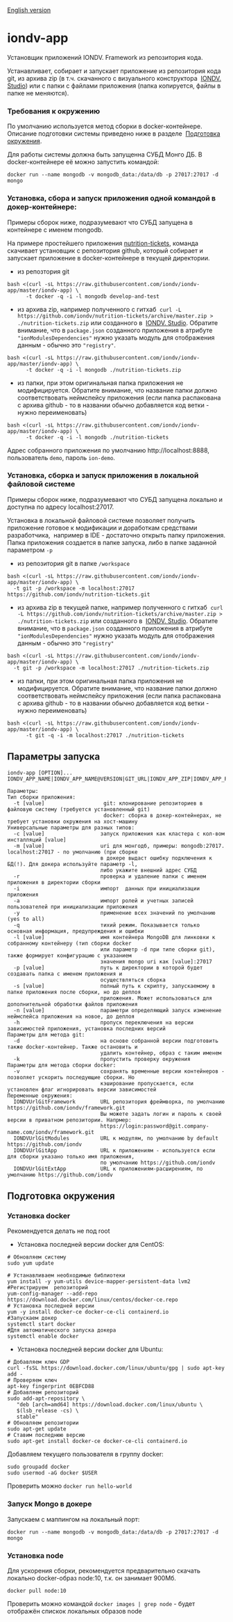 [English version](/README.md)

# iondv-app
Установщик приложений IONDV. Framework из репозитория кода.

Устанавливает, собирает и запускает приложение из репозитория кода git, из архива zip (в т.ч. скачанного с визуального конструктора 
[IONDV. Studio](https://studio.iondv.com)) или с папки с файлами приложения (папка копируется, файлы в папке не меняются).

### Требования к окружению
По умолчанию используется метод сборки в docker-контейнере. Описание подготовки системы приведено ниже в разделе 
[Подготовка окружения](#Подготовка-окружения).

Для работы системы должна быть запущенна СУБД Монго ДБ. В docker-контейнере её можно запустить командой:
```
docker run --name mongodb -v mongodb_data:/data/db -p 27017:27017 -d mongo
```

### Установка, сбора и запуск приложения одной командой в докер-контейнере:
Примеры сборок ниже, подразумевают что СУБД запущена в контейнере с именем mongodb.

На примере простейшего приложения [nutrition-tickets](https://github.com/iondv/nutrition-tickets), команда скачивает установщик
с репозитория github, который собирает и запускает приложение в docker-контейнере в текущей директории.

* из репозтория git
```
bash <(curl -sL https://raw.githubusercontent.com/iondv/iondv-app/master/iondv-app) \
      -t docker -q -i -l mongodb develop-and-test
```
* из архива zip, например полученного с гитхаб 
`curl -L https://github.com/iondv/nutrition-tickets/archive/master.zip > ./nutrition-tickets.zip` или созданного в 
[IONDV. Studio](https://studio.iondv.com). Обратите внимание, что в `package.json` созданного приложения в атрибуте
`"ionModulesDependencies"` нужно указать модуль для отображения данным - обычно это `"registry"`.
```
bash <(curl -sL https://raw.githubusercontent.com/iondv/iondv-app/master/iondv-app) \
      -t docker -q -i -l mongodb ./nutrition-tickets.zip
```
* из папки, при этом оригинальная папка приложения не модифицируется. Обратите внимание, что название папки должно соответствовать неймспейсу приложения (если папка распакована с архива github - то в названии обычно добавляется код ветки - нужно переименовать)
```
bash <(curl -sL https://raw.githubusercontent.com/iondv/iondv-app/master/iondv-app) \
      -t docker -q -i -l mongodb ./nutrition-tickets
```

Адрес собранного приложения по умолчанию http://localhost:8888, пользователь `demo`, пароль `ion-demo`.

### Установка, сборка и запуск приложения в локальной файловой системе
Примеры сборок ниже, подразумевают что СУБД запущена локально и доступна по адресу localhost:27017.

Установка в локальной файловой системе позволяет получить приложение готовое к модификации и доработкам средствами разработчика, 
например в IDE - достаточно открыть папку приложения. Папка приложения создается в папке запуска, либо в папке заданной 
параметром `-p`

* из репозитория git в папке `/workspace`
```
bash <(curl -sL https://raw.githubusercontent.com/iondv/iondv-app/master/iondv-app) \
  -t git -p /workspace -m localhost:27017 https://github.com/iondv/nutrition-tickets.git
```
* из архива zip в текущей папке, например полученного с гитхаб 
`curl -L https://github.com/iondv/nutrition-tickets/archive/master.zip > ./nutrition-tickets.zip` или созданного в 
[IONDV. Studio](https://studio.iondv.com). Обратите внимание, что в `package.json` созданного приложения в атрибуте
`"ionModulesDependencies"` нужно указать модуль для отображения данным - обычно это `"registry"`

```
bash <(curl -sL https://raw.githubusercontent.com/iondv/iondv-app/master/iondv-app) \
  -t git -p /workspace -m localhost:27017 ./nutrition-tickets.zip
```

* из папки, при этом оригинальная папка приложения не модифицируется. Обратите внимание, что название папки должно соответствовать неймспейсу приложения (если папка распакована с архива github - то в названии обычно добавляется код ветки - нужно переименовать)
```
bash <(curl -sL https://raw.githubusercontent.com/iondv/iondv-app/master/iondv-app) \
      -t git -q -i -m localhost:27017 ./nutrition-tickets
```

## Параметры запуска
```
iondv-app [OPTION]... IONDV_APP_NAME|IONDV_APP_NAME@VERSION|GIT_URL|IONDV_APP_ZIP|IONDV_APP_PATH
   
Параметры:
Тип сборки приложения:
  -t [value]                   git: клонирование репозиториев в файловую систему (требуется установленный git)
                               docker: сборка в докер-контейнерах, не требует установки окружения на хост-машину
Универсальные параметры для разных типов:
  -c [value]                  запуск приложения как кластера с кол-вом инсталляций [value]
  -m [value]                  uri для монгодб, примеры: mongodb:27017. localhost:27017 - по умолчанию (при сборке
                              в докере выдаст ошибку подключения к БД(!). Для докера используйте параметр -l,
                              либо укажите внешний адрес СУБД
  -r                          проверка и удаление папки с именем приложения в директории сборки 
  -i                          импорт  данных при инициализации приложения
  -a                          импорт ролей и учетных записей пользователей при инициализации приложения
  -y                          применение всех значений по умолчанию (yes to all)
  -q                          тихий режим. Показывается только основная информация, предупреждения и ошибки
  -l [value]                  имя контейнера MongoDB для линковки к собранному контейнеру (тип сборки docker 
                              или параметр -d при типе сборки git), также формирует конфигурацию с указанием
                              значения mongo uri как [value]:27017
  -p [value]                  путь к директории в которой будет создавать папка с именем приложения и 
                              осуществляться сборка
  -s [value]                  полный путь к скрипту, запускаемому в папке приложения после сборки, но до деплоя 
                              приложения. Может использоваться для дополнительной обработки файлов приложения
  -n [value]                  параметри определяющий запуск изменение неймспейса приложения на новое, до деплоя
  -h                          пропуск переключения на версии зависимостей приложения, установка последних версий
Параметры для метода git:
  -d                          на основе собранной версии подготовить также docker-контейнер. Также остановить и 
                              удалить контейнер, образ с таким именем
  -k                          пропустить проверку окружения
Параметры для метода сборки docker:
  -v                          сохранять временные версии контейнеров - позволяет ускорить последующие сборки. Но 
                              кэширование пропускается, если установлен флаг игнорировать версии зависимостей
Переменные окружения:
  IONDVUrlGitFramework        URL репозитория фреймворка, по умолчанию https://github.com/iondv/framework.git
                              Вы можете задать логин и пароль к своей версии в приватном репозитории. Напрмер:
                              https://login:password@git.company-name.com/iondv/framework.git
  IONDVUrlGitModules          URL к модулям, по умолчанию by default https://github.com/iondv
  IONDVUrlGitApp              URL к приложениям - используется если для сборки указано только имя приложения,
                              по умолчанию https://github.com/iondv
  IONDVUrlGitExtApp           URL к приложениям-расширениям, по умолчанию https://github.com/iondv
```

## Подготовка окружения
### Установка docker
Рекомендуется делать не под root

* Установка последней версии docker для CentOS:
```
# Обновляем систему
sudo yum update

# Устанавливаем необходимые библиотеки 
yum install -y yum-utils device-mapper-persistent-data lvm2
#Регистрируем  репозиторий 
yum-config-manager --add-repo https://download.docker.com/linux/centos/docker-ce.repo
# Установка последней версии 
yum -y install docker-ce docker-ce-cli containerd.io
#Запускаем докер
systemctl start docker
#Для автоматического запуска докера 
systemctl enable docker
```

* Установка последней версии docker для Ubuntu:
```
# Добавляем ключ GDP
curl -fsSL https://download.docker.com/linux/ubuntu/gpg | sudo apt-key add -
# Проверяем ключ
apt-key fingerprint 0EBFCD88
# Добавляем репозиторий
sudo add-apt-repository \
   "deb [arch=amd64] https://download.docker.com/linux/ubuntu \
   $(lsb_release -cs) \
   stable"
# Обновляем репозитории
sudo apt-get update
# Ставим последнюю версию
sudo apt-get install docker-ce docker-ce-cli containerd.io
```

Добавляем текущего пользователя в группу docker:
```
sudo groupadd docker
sudo usermod -aG docker $USER
```

Проверить можно `docker run hello-world`

### Запуск Mongo в докере

Запускаем с маппингом на локальный порт:
```
docker run --name mongodb -v mongodb_data:/data/db -p 27017:27017 -d mongo
```

### Установка node
Для ускорения сборки, рекомендуется предварительно скачать локально docker-образ node:10, т.к. он занимает 900Мб.
```
docker pull node:10
```

Проверить можно командой `docker images | grep node` - будет отображён спискок локальных образов node
